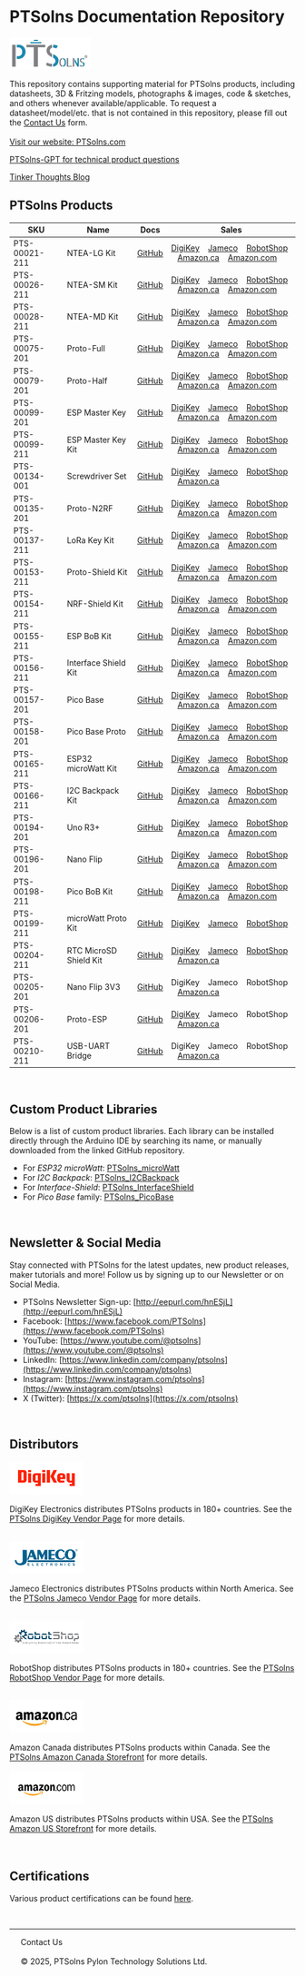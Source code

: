 # PTSolns Documentation Repository

<img src="/Logo/Logo JPG_Full Color PTSolns.jpg" alt="PTSolns logo" width="143" height="57">

This repository contains supporting material for PTSolns products, including datasheets, 3D & Fritzing models, photographs & images, code & sketches, and others whenever available/applicable. To request a datasheet/model/etc. that is not contained in this repository, please fill out the [Contact Us](https://ptsolns.com/pages/contact) form.
<br>
<br>
[Visit our website: PTSolns.com](https://ptsolns.com)  

[PTSolns-GPT for technical product questions](https://chatgpt.com/g/g-687fb44e940c81919f018966b36173ab-ptsolns-gpt)  

[Tinker Thoughts Blog](https://ptsolns.com/tinker-thoughts)


## PTSolns Products

| SKU           | Name                   | Docs                                                                                      | Sales                                                                                                                                                                                                                                                                                                                                                                                                                                                                          |
|---------------|------------------------|-------------------------------------------------------------------------------------------|--------------------------------------------------------------------------------------------------------------------------------------------------------------------------------------------------------------------------------------------------------------------------------------------------------------------------------------------------------------------------------------------------------------------------------------------------------------------------------|
| PTS-00021-211 | NTEA-LG Kit            | [GitHub](https://github.com/PTSolns/docs/tree/main/Products/PTS-00021_NTEA-LG)            | [DigiKey](https://www.digikey.com/short/02nnpbht) &nbsp;&nbsp; [Jameco](https://www.jameco.com/z/PTS-00021-211-PTSolns-Breakout-Board-BoB-Kit-for-Nano-Development-Board-Large-Format-Kit-_2769999.html)  &nbsp;&nbsp; [RobotShop](https://www.robotshop.com/products/ptsolns-nano-terminal-expansion-adapter-board-ntea-lg)                                                &nbsp;&nbsp; [Amazon.ca](https://a.co/d/0CGSFTL) &nbsp;&nbsp; [Amazon.com](https://a.co/d/gSPipKz) |
| PTS-00026-211 | NTEA-SM Kit            | [GitHub](https://github.com/PTSolns/docs/tree/main/Products/PTS-00026_NTEA-SM)            | [DigiKey](https://www.digikey.com/short/fh3fvpzv) &nbsp;&nbsp; [Jameco](https://www.jameco.com/z/PTS-00026-211-PTSolns-Breakout-Board-BoB-Kit-for-Nano-Development-Board-Small-Format-Kit-_2770007.html)  &nbsp;&nbsp; [RobotShop](https://www.robotshop.com/products/ptsolns-breakout-board-bob-expansion-adapter-for-nano-microcontroller-development-board-nano-ntea-sm) &nbsp;&nbsp; [Amazon.ca](https://a.co/d/3XSgRRk) &nbsp;&nbsp; [Amazon.com](https://a.co/d/5J22Fhe) |
| PTS-00028-211 | NTEA-MD Kit            | [GitHub](https://github.com/PTSolns/docs/tree/main/Products/PTS-00028_NTEA-MD)            | [DigiKey](https://www.digikey.com/short/q9z5h4wf) &nbsp;&nbsp; [Jameco](https://www.jameco.com/z/PTS-00028-211-PTSolns-Breakout-Board-BoB-Kit-for-Nano-Development-Board-Medium-Format-Kit-_2770015.html) &nbsp;&nbsp; [RobotShop](https://www.robotshop.com/products/ptsolns-breakout-board-kit-for-nano-development-board-ntea-md)                                        &nbsp;&nbsp; [Amazon.ca](https://a.co/d/hfdsFRs) &nbsp;&nbsp; [Amazon.com](https://a.co/d/3ojoRsy) |
| PTS-00075-201 | Proto-Full             | [GitHub](https://github.com/PTSolns/docs/tree/main/Products/PTS-00075_Proto-Full)         | [DigiKey](https://www.digikey.com/short/7wqm3jhv) &nbsp;&nbsp; [Jameco](https://www.jameco.com/z/PTS-00075-201-PTSolns-General-Purpose-Through-Hole-Prototyping-Board-Proto-Full_2770023.html)            &nbsp;&nbsp; [RobotShop](https://www.robotshop.com/products/ptsolns-proto-full-pcb)                                                                               &nbsp;&nbsp; [Amazon.ca](https://a.co/d/3iSvzrg) &nbsp;&nbsp; [Amazon.com](https://a.co/d/60oQhc3) |
| PTS-00079-201 | Proto-Half             | [GitHub](https://github.com/PTSolns/docs/tree/main/Products/PTS-00079_Proto-Half)         | [DigiKey](https://www.digikey.com/short/mmp35jz3) &nbsp;&nbsp; [Jameco](https://www.jameco.com/z/PTS-00079-201-PTSolns-General-Purpose-Through-Hole-Prototyping-Board-Proto-Half_2770031.html)            &nbsp;&nbsp; [RobotShop](https://www.robotshop.com/products/ptsolns-proto-half-basic-prototyping-breadboard)                                                      &nbsp;&nbsp; [Amazon.ca](https://a.co/d/3sVBzpQ) &nbsp;&nbsp; [Amazon.com](https://a.co/d/fm7GE2p) |
| PTS-00099-201 | ESP Master Key         | [GitHub](https://github.com/PTSolns/docs/tree/main/Products/PTS-00099_ESP_Master_Key)     | [DigiKey](https://www.digikey.com/short/49b5rctm) &nbsp;&nbsp; [Jameco](https://www.jameco.com/z/PTS-00099-201-PTSolns-Adapter-for-Common-Development-Boards-ESP-Master-Key_2770039.html)                 &nbsp;&nbsp; [RobotShop](https://www.robotshop.com/products/ptsolns-esp-master-key)                                                                               &nbsp;&nbsp; [Amazon.ca](https://a.co/d/d69tky3) &nbsp;&nbsp; [Amazon.com](https://a.co/d/38auEIb) |
| PTS-00099-211 | ESP Master Key Kit     | [GitHub](https://github.com/PTSolns/docs/tree/main/Products/PTS-00099_ESP_Master_Key)     | [DigiKey](https://www.digikey.com/short/h9hjzqtn) &nbsp;&nbsp; [Jameco](https://www.jameco.com/z/PTS-00099-211-PTSolns-Adapter-for-Common-Development-Boards-ESP-Master-Key-Kit_2770047.html)             &nbsp;&nbsp; [RobotShop](https://www.robotshop.com/products/ptsolns-esp-master-key-kit)                                                                           &nbsp;&nbsp; [Amazon.ca](https://a.co/d/d69tky3) &nbsp;&nbsp; [Amazon.com](https://a.co/d/38auEIb) |
| PTS-00134-001 | Screwdriver Set        | [GitHub](https://github.com/PTSolns/docs/tree/main/Products/PTS-00134_Screwdriver_Set)    | [DigiKey](https://www.digikey.com/short/nchmvnff) &nbsp;&nbsp; [Jameco](https://www.jameco.com/z/PTS-00134-001-PTSolns-Precision-S2-Magnetic-25-in-1-Screwdriver-Set_2770055.html)                        &nbsp;&nbsp; [RobotShop](https://www.robotshop.com/products/ptsolns-precision-s2-magnetic-25-in-1-screwdriver-set)                                                &nbsp;&nbsp; [Amazon.ca](https://a.co/d/hICkP8T)                                                   |
| PTS-00135-201 | Proto-N2RF             | [GitHub](https://github.com/PTSolns/docs/tree/main/Products/PTS-00135_Proto-N2RF)         | [DigiKey](https://www.digikey.com/short/32bvbcmr) &nbsp;&nbsp; [Jameco](https://www.jameco.com/z/PTS-00135-201-PTSolns-Nano-and-nRF24L01-Through-Hole-Prototyping-Board-Proto-N2RF_2770063.html)          &nbsp;&nbsp; [RobotShop](https://www.robotshop.com/products/ptsolns-prototyping-solderable-breadboard-pcb)                                                        &nbsp;&nbsp; [Amazon.ca](https://a.co/d/cSvU44G) &nbsp;&nbsp; [Amazon.com](https://a.co/d/54WxbXr) |
| PTS-00137-211 | LoRa Key Kit           | [GitHub](https://github.com/PTSolns/docs/tree/main/Products/PTS-00137_LoRa_Key)           | [DigiKey](https://www.digikey.com/short/b8ccd27v) &nbsp;&nbsp; [Jameco](https://www.jameco.com/z/PTS-00137-211-PTSolns-Breakout-Board-BoB-for-Common-LoRa-Modules-LoRa-Key-Kit_2770071.html)              &nbsp;&nbsp; [RobotShop](https://www.robotshop.com/products/ptsolns-breakout-board-for-common-lora-module-key-kit)                                                &nbsp;&nbsp; [Amazon.ca](https://a.co/d/4mm6Ihe) &nbsp;&nbsp; [Amazon.com](https://a.co/d/3NYFrLK) |
| PTS-00153-211 | Proto-Shield Kit       | [GitHub](https://github.com/PTSolns/docs/tree/main/Products/PTS-00153_Proto-Shield)       | [DigiKey](https://www.digikey.com/short/vb8m5dh5) &nbsp;&nbsp; [Jameco](https://www.jameco.com/z/PTS-00153-211-PTSolns-Prototyping-Shield-for-Uno-Boa_2770079.html)                                       &nbsp;&nbsp; [RobotShop](https://www.robotshop.com/products/ptsolns-prototype-pcb-microcontroller-shield-for-arduino-uno)                                         &nbsp;&nbsp; [Amazon.ca](https://a.co/d/iAF4IGx) &nbsp;&nbsp; [Amazon.com](https://a.co/d/h029sfj) |
| PTS-00154-211 | NRF-Shield Kit         | [GitHub](https://github.com/PTSolns/docs/tree/main/Products/PTS-00154_NRF-Shield)         | [DigiKey](https://www.digikey.com/short/vn0ffcm0) &nbsp;&nbsp; [Jameco](https://www.jameco.com/z/PTS-00154-211-PTSolns-nRF24L01-RF-Shield-for-Uno-Boards-NRF-Shield-Kit_2770087.html)                     &nbsp;&nbsp; [RobotShop](https://www.robotshop.com/products/ptsolns-prototype-pcb-microcontroller-shield-for-arduino-uno-nrf-shield-basic)                        &nbsp;&nbsp; [Amazon.ca](https://a.co/d/aAptIoB) &nbsp;&nbsp; [Amazon.com](https://a.co/d/h029sfj) | 
| PTS-00155-211 | ESP BoB Kit            | [GitHub](https://github.com/PTSolns/docs/tree/main/Products/PTS-00155_ESP_BoB)            | [DigiKey](https://www.digikey.com/short/fp18qznv) &nbsp;&nbsp; [Jameco](https://www.jameco.com/z/PTS-00155-211-PTSolns-Breakout-Board-BoB-for-common-ESP-Based-Boards-ESP-BoB-Kit_2770095.html)           &nbsp;&nbsp; [RobotShop](https://www.robotshop.com/products/ptsolns-esp-bob-kit)                                                                                  &nbsp;&nbsp; [Amazon.ca](https://a.co/d/6qUgw06) &nbsp;&nbsp; [Amazon.com](https://a.co/d/eYfZE2o) | 
| PTS-00156-211 | Interface Shield Kit   | [GitHub](https://github.com/PTSolns/docs/tree/main/Products/PTS-00156_Interface-Shield)   | [DigiKey](https://www.digikey.com/short/43hbv424) &nbsp;&nbsp; [Jameco](https://www.jameco.com/z/PTS-00156-211-PTSolns-LCD-Button-LED-Shield-for-Uno-Boards-Interface-Shield-Kit_2770103.html)            &nbsp;&nbsp; [RobotShop](https://www.robotshop.com/products/ptsolns-1602-lcd-interface-shield-kit-uno)                                                            &nbsp;&nbsp; [Amazon.ca](https://a.co/d/3S9wghE) &nbsp;&nbsp; [Amazon.com](https://a.co/d/ahM62fI) |
| PTS-00157-201 | Pico Base              | [GitHub](https://github.com/PTSolns/docs/tree/main/Products/PTS-00157_Pico_Base)          | [DigiKey](https://www.digikey.com/short/0vb91p93) &nbsp;&nbsp; [Jameco](https://www.jameco.com/z/PTS-00157-201-PTSolns-Expansion-Board-for-RPi-Pico-Family-Pico-Base_2770111.html)                        &nbsp;&nbsp; [RobotShop](https://www.robotshop.com/products/ptsolns-raspberry-pi-pico-expansion-board)                                                            &nbsp;&nbsp; [Amazon.ca](https://a.co/d/fzfQ0qT) &nbsp;&nbsp; [Amazon.com](https://a.co/d/cmVAZMc) |
| PTS-00158-201 | Pico Base Proto        | [GitHub](https://github.com/PTSolns/docs/tree/main/Products/PTS-00158_Pico_Base_Proto)    | [DigiKey](https://www.digikey.com/short/8414w459) &nbsp;&nbsp; [Jameco](https://www.jameco.com/z/PTS-00158-201-PTSolns-Expansion-Board-for-RPi-Pico-Family-Pico-Base-Proto_2770119.html)                  &nbsp;&nbsp; [RobotShop](https://www.robotshop.com/products/ptsolns-raspberry-pi-pico-expansion-board-pico-base-proto)                                            &nbsp;&nbsp; [Amazon.ca](https://a.co/d/dpJ86eG) &nbsp;&nbsp; [Amazon.com](https://a.co/d/2SmHAdy) | 
| PTS-00165-211 | ESP32 microWatt Kit    | [GitHub](https://github.com/PTSolns/docs/tree/main/Products/PTS-00165_ESP32_microWatt)    | [DigiKey](https://www.digikey.com/short/945dfh9n) &nbsp;&nbsp; [Jameco](https://www.jameco.com/z/PTS-00165-211-PTSolns-ESP32-Microcontroller-Development-Board-ESP32-microWatt_2770127.html)              &nbsp;&nbsp; [RobotShop](https://www.robotshop.com/products/ptsolns-esp32-microwatt-development-board-microcontroller)                                            &nbsp;&nbsp; [Amazon.ca](https://a.co/d/bz5NrGi) &nbsp;&nbsp; [Amazon.com](https://a.co/d/2cqJ98p) |
| PTS-00166-211 | I2C Backpack Kit       | [GitHub](https://github.com/PTSolns/docs/tree/main/Products/PTS-00166_I2C_Backpack)       | [DigiKey](https://www.digikey.com/short/zw82d2v9) &nbsp;&nbsp; [Jameco](https://www.jameco.com/z/PTS-00166-211-PTSolns-I2C-QWIIC-Backpack-for-16-Pin-1602-2004-LCD-Kit_2770135.html)                      &nbsp;&nbsp; [RobotShop](https://www.robotshop.com/products/ptsolns-i2c-backpack-1602-2004-lcd-kit)                                                               &nbsp;&nbsp; [Amazon.ca](https://a.co/d/3HhTmx9) &nbsp;&nbsp; [Amazon.com](https://a.co/d/gKBK2Mr) | 
| PTS-00194-201 | Uno R3+                | [GitHub](https://github.com/PTSolns/docs/tree/main/Products/PTS-00194_Uno_R3_Plus)        | [DigiKey](https://www.digikey.com/short/1b9r278n) &nbsp;&nbsp; [Jameco](https://www.jameco.com/z/PTS-00194-201-PTSolns-Uno-ATmega328P-Microcontroller-Development-Board-Uno-R3-Plus_2770143.html)         &nbsp;&nbsp; [RobotShop](https://www.robotshop.com/products/ptsolns-uno-r3-atmega328p-microcontroller-development-board-arduino-compatible)                       &nbsp;&nbsp; [Amazon.ca](https://a.co/d/7z8PehF) &nbsp;&nbsp; [Amazon.com](https://a.co/d/3JRyJYS) | 
| PTS-00196-201 | Nano Flip              | [GitHub](https://github.com/PTSolns/docs/tree/main/Products/PTS-00196_Nano_Flip)          | [DigiKey](https://www.digikey.com/short/v8v4tp9c) &nbsp;&nbsp; [Jameco](https://www.jameco.com/z/PTS-00196-201-PTSolns-Nano-ATmega328P-Microcontroller-Development-Board-Nano-Flip_2770151.html)          &nbsp;&nbsp; [RobotShop](https://www.robotshop.com/products/ptsolns-nano-flip-microcontroller-based-on-atmega328p-arduino-nano-compatible)                        &nbsp;&nbsp; [Amazon.ca](https://a.co/d/b1lebDV) &nbsp;&nbsp; [Amazon.com](https://a.co/d/dedJMst) | 
| PTS-00198-211 | Pico BoB Kit           | [GitHub](https://github.com/PTSolns/docs/tree/main/Products/PTS-00198_Pico_BoB)           | [DigiKey](https://www.digikey.com/short/qn7dd00b) &nbsp;&nbsp; [Jameco](https://www.jameco.com/z/PTS-00198-211-PTSolns-Breakout-Board-BoB-for-RPi-Pico-Boards-Pico-BoB-Kit_2770159.html)                  &nbsp;&nbsp; [RobotShop](https://www.robotshop.com/products/ptsolns-pico-bob-kit)                                                                                 &nbsp;&nbsp; [Amazon.ca](https://a.co/d/510fJOw) &nbsp;&nbsp; [Amazon.com](https://a.co/d/bUdzomC) |
| PTS-00199-211 | microWatt Proto Kit    | [GitHub](https://github.com/PTSolns/docs/tree/main/Products/PTS-00199_microWatt_Proto)    | [DigiKey](https://www.digikey.com/short/wnbvz9tf) &nbsp;&nbsp; [Jameco](https://www.jameco.com/z/PTS-00199-211-PTSolns-Stacking-Prototyping-Board-for-ESP32-microWatt_2792263.html)                       &nbsp;&nbsp; [RobotShop](https://www.robotshop.com/products/ptsolns-microwatt-proto-kit)                                                                                                                                                                             |
| PTS-00204-211 | RTC MicroSD Shield Kit | [GitHub](https://github.com/PTSolns/docs/tree/main/Products/PTS-00204_RTC_MicroSD_Shield) | [DigiKey](https://www.digikey.com/short/wtf74d72) &nbsp;&nbsp; [Jameco](https://www.jameco.com/z/PTS-00204-211-PTSolns-RTC-MicroSD-Data-Logging-Shield-for-Uno-Arduino-Compatible-_2792271.html)          &nbsp;&nbsp; [RobotShop](https://www.robotshop.com/products/ptsolns-rtc-microsd-data-logging-shield-uno-arduino-compatible)                                       &nbsp;&nbsp; [Amazon.ca](https://a.co/d/hkmINj8)                                                   |
| PTS-00205-201 | Nano Flip 3V3          | [GitHub](https://github.com/PTSolns/docs/tree/main/Products/PTS-00205_Nano_Flip_3V3)      | DigiKey                                           &nbsp;&nbsp; Jameco                                                                                                                                     &nbsp;&nbsp; RobotShop                                                                                                                                            &nbsp;&nbsp; [Amazon.ca](https://a.co/d/exXNtyl)                                                   |
| PTS-00206-201 | Proto-ESP              | [GitHub](https://github.com/PTSolns/docs/tree/main/Products/PTS-00206_Proto-ESP)          | [DigiKey](https://www.digikey.com/short/17jhjdpj) &nbsp;&nbsp; Jameco                                                                                                                                     &nbsp;&nbsp; RobotShop                                                                                                                                            &nbsp;&nbsp; [Amazon.ca](https://a.co/d/bd0aClk)                                                   |
| PTS-00210-211 | USB-UART Bridge        | [GitHub](https://github.com/PTSolns/docs/tree/main/Products/PTS-00210_USB-UART_Bridge)    | DigiKey                                           &nbsp;&nbsp; Jameco                                                                                                                                     &nbsp;&nbsp; RobotShop                                                                                                                                            &nbsp;&nbsp; [Amazon.ca](https://a.co/d/0cMWhFc)                                                   |


<br>

## Custom Product Libraries
Below is a list of custom product libraries. Each library can be installed directly through the Arduino IDE by searching its name, or manually downloaded from the linked GitHub repository.

- For *ESP32 microWatt*: [PTSolns_microWatt](https://github.com/PTSolns/PTSolns_microWatt)  
- For *I2C Backpack*: [PTSolns_I2CBackpack](https://github.com/PTSolns/PTSolns_I2CBackpack)  
- For *Interface-Shield*: [PTSolns_InterfaceShield](https://github.com/PTSolns/PTSolns_InterfaceShield)  
- For *Pico Base* family: [PTSolns_PicoBase](https://github.com/PTSolns/PTSolns_PicoBase)
<br>

## Newsletter & Social Media
Stay connected with PTSolns for the latest updates, new product releases, maker tutorials and more! Follow us by signing up to our Newsletter or on Social Media.

- PTSolns Newsletter Sign-up: [http://eepurl.com/hnESjL](http://eepurl.com/hnESjL)  
- Facebook: [https://www.facebook.com/PTSolns](https://www.facebook.com/PTSolns)  
- YouTube: [https://www.youtube.com/@ptsolns](https://www.youtube.com/@ptsolns)  
- LinkedIn: [https://www.linkedin.com/company/ptsolns](https://www.linkedin.com/company/ptsolns)  
- Instagram: [https://www.instagram.com/ptsolns](https://www.instagram.com/ptsolns)  
- X (Twitter): [https://x.com/ptsolns](https://x.com/ptsolns)
<br>

## Distributors
<a target="_blank" rel="noopener noreferrer" href="https://www.digikey.com/en/supplier-centers/ptsolns-pylon-technology-solutions" style="text-decoration:none">
            <img src="/Logo/Distributors/DigiKey.jpg" alt="DigiKey logo" width="130" height="58">
	 </a>	
	 
DigiKey Electronics distributes PTSolns products in 180+ countries. See the [PTSolns DigiKey Vendor Page](https://www.digikey.com/en/supplier-centers/ptsolns-pylon-technology-solutions) for more details.  

<br>

<a target="_blank" rel="noopener noreferrer" href="https://www.jameco.com/m/PTSolns.html#/filter:ss_attr_manufacturer:PTSolns" style="text-decoration:none">
            <img src="/Logo/Distributors/Jameco.jpg" alt="Jameco logo" width="130" height="58">
	 </a>	
	 
Jameco Electronics distributes PTSolns products within North America. See the [PTSolns Jameco Vendor Page](https://www.jameco.com/m/PTSolns.html#/filter:ss_attr_manufacturer:PTSolns) for more details.  


<br>
<a target="_blank" rel="noopener noreferrer" href="https://www.robotshop.com/collections/ptsolns" style="text-decoration:none">
            <img src="/Logo/Distributors/RobotShop.jpg" alt="RobotShop logo" width="130" height="58">
	 </a>	
	 
RobotShop distributes PTSolns products in 180+ countries. See the [PTSolns RobotShop Vendor Page](https://www.robotshop.com/collections/ptsolns) for more details.  


<br>
<a target="_blank" rel="noopener noreferrer" href="https://www.amazon.ca/ptsolns" style="text-decoration:none">
            <img src="/Logo/Distributors/Amazon_ca.jpg" alt="Amazon CA logo" width="130" height="58">
	 </a>

Amazon Canada distributes PTSolns products within Canada. See the [PTSolns Amazon Canada Storefront](https://www.amazon.ca/ptsolns) for more details.  
<br>
<a target="_blank" rel="noopener noreferrer" href="[https://www.amazon.ca/ptsolns](https://www.amazon.com/stores/PylonTechnologySolutions/page/F6F49188-3463-4718-97CA-01229431C7BA)" style="text-decoration:none">
            <img src="/Logo/Distributors/Amazon_com.jpg" alt="Amazon COM logo" width="130" height="58">
	 </a>

Amazon US distributes PTSolns products within USA. See the [PTSolns Amazon US Storefront]([https://www.amazon.ca/ptsolns](https://www.amazon.com/stores/PylonTechnologySolutions/page/F6F49188-3463-4718-97CA-01229431C7BA)) for more details.  
<br>
<br>

## Certifications  
Various product certifications can be found [here](https://cert.ptsolns.com/).


  <br>
  <hr>
  &nbsp &nbsp &nbsp<a target="_blank" rel="noopener noreferrer" href="https://ptsolns.com/pages/contact" style="text-decoration:none">Contact Us</a>
  <br>
  <br>
  &nbsp &nbsp &nbsp© 2025, PTSolns Pylon Technology Solutions Ltd.

